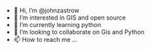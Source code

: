 - 👋 Hi, I’m @johnzastrow
- 👀 I’m interested in GIS and open source 
- 🌱 I’m currently learning python
- 💞️ I’m looking to collaborate on Gis and Python
- 📫 How to reach me ...

<!---
johnzastrow/johnzastrow is a ✨ special ✨ repository because its `README.md` (this file) appears on your GitHub profile.
You can click the Preview link to take a look at your changes.
--->
